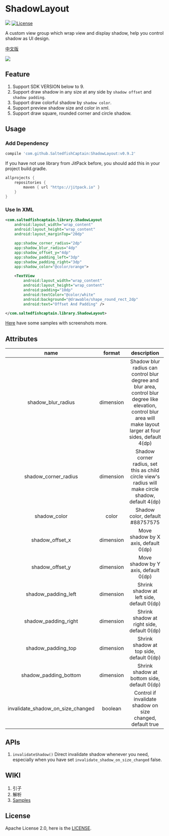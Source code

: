 # ShadowLayout
[![](https://img.shields.io/badge/Version-v0.9.2-green.svg)](https://github.com/SaltedfishCaptain/ShadowLayout/releases/tag/v0.9.2)
[![License](https://img.shields.io/badge/License-Apache%202.0-blue.svg)](https://github.com/SaltedfishCaptain/ShadowLayout/blob/master/LICENSE)

A custom view group which wrap view and display shadow, help you control shadow as UI design.

[中文版]()

![](file/screenshots/samples.png)

## Feature
1. Support SDK VERSION below to 9.
2. Support draw shadow in any size at any side by `shadow offset` and `shadow padding`.
3. Support draw colorful shadow by `shadow color`.
4. Support preview shadow size and color in xml.
5. Support draw square, rounded corner and circle shadow.

## Usage
### Add Dependency
```groovy
compile 'com.github.SaltedfishCaptain:ShadowLayout:v0.9.2'
```
If you have not use library from JitPack before, you should add this in your project build.gradle.
```groovy
allprojects {
    repositories {
        maven { url "https://jitpack.io" }
    }
}
```

### Use In XML
```XML
<com.saltedfishcaptain.library.ShadowLayout
    android:layout_width="wrap_content"
    android:layout_height="wrap_content"
    android:layout_marginTop="20dp"
    
    app:shadow_corner_radius="2dp"
    app:shadow_blur_radius="4dp"
    app:shadow_offset_y="4dp"
    app:shadow_padding_left="3dp"
    app:shadow_padding_right="3dp"
    app:shadow_color="@color/orange">
    
    <TextView
        android:layout_width="wrap_content"
        android:layout_height="wrap_content"
        android:padding="10dp"
        android:textColor="@color/white"
        android:background="@drawable/shape_round_rect_2dp"
        android:text="Offset And Padding" />
        
</com.saltedfishcaptain.library.ShadowLayout>
```
[Here]() have some samples with screenshots more.


## Attributes

|name|format|description|
|:---:|:---:|:---:|
| shadow_blur_radius | dimension | Shadow blur radius can control blur degree and blur area, control blur degree like elevation, control blur area will make layout larger at four sides, default 4(dp)
| shadow_corner_radius | dimension | Shadow corner radius, set this as child circle view's radius will make circle shadow, default 4(dp)
| shadow_color | color | Shadow color, default #88757575
| shadow_offset_x | dimension | Move shadow by X axis, default 0(dp)
| shadow_offset_y | dimension | Move shadow by Y axis, default 0(dp)
| shadow_padding_left | dimension | Shrink shadow at left side, default 0(dp)
| shadow_padding_right | dimension | Shrink shadow at right side, default 0(dp)
| shadow_padding_top | dimension | Shrink shadow at top side, default 0(dp)
| shadow_padding_bottom | dimension | Shrink shadow at bottom side, default 0(dp)
| invalidate_shadow_on_size_changed | boolean | Control if invalidate shadow on size changed, default true


## APIs
1. `invalidateShadow()` 
Direct invalidate shadow whenever you need, especially when you have set `invalidate_shadow_on_size_changed` false.

## WIKI
1. 引子
2. 解析
3. [Samples]()

## License
Apache License 2.0, here is the [LICENSE](https://github.com/SaltedfishCaptain/ShadowLayout/blob/master/LICENSE).